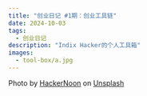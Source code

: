 ```yaml
---
title: "创业日记 #1期：创业工具链"
date: 2024-10-03
tags:
  - 创业日记
description: "Indix Hacker的个人工具箱"
images:
  - tool-box/a.jpg
---
```


Photo by <a href="https://unsplash.com/@hackernoon?utm_content=creditCopyText&utm_medium=referral&utm_source=unsplash">HackerNoon</a> on <a href="https://unsplash.com/photos/white-mug-beside-laptop-SWDxRmJ5wvA?utm_content=creditCopyText&utm_medium=referral&utm_source=unsplash">Unsplash</a>


